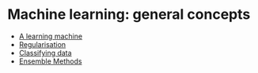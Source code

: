 # Machine learning: general concepts

* [A learning machine](http://nbviewer.jupyter.org/github/martinapugliese/tales-science-data/tree/master/ml-general/learning-machine.ipynb)
* [Regularisation](http://nbviewer.jupyter.org/github/martinapugliese/tales-science-data/tree/master/ml-general/regularisation.ipynb)
* [Classifying data](http://nbviewer.jupyter.org/github/martinapugliese/tales-science-data/tree/master/ml-general/classifying.ipynb)
* [Ensemble Methods](http://nbviewer.jupyter.org/github/martinapugliese/tales-science-data/tree/master/ml-general/ensemble-methods.ipynb)
